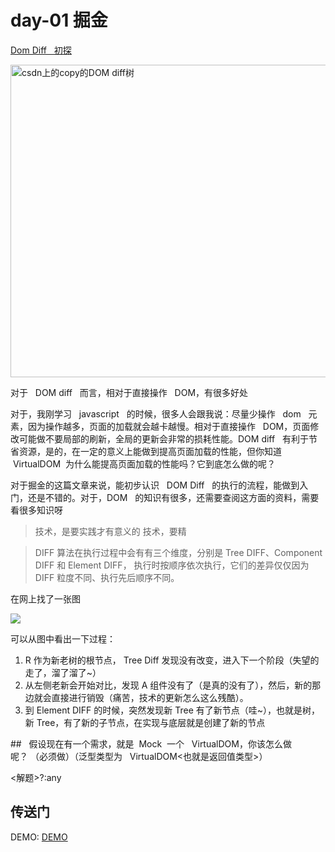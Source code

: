 <!--
 * @Author: DuYa
 * @LastEditors: DuYa
 -->

# day-01 掘金

[Dom Diff   初探](https://juejin.im/post/5e8445bfe51d4546ce27b5a6?utm_source=gold_browser_extension)

<image src="https://img-blog.csdn.net/20180717182348969" width="600" height="500" title="csdn上的copy的DOM diff树"/>

对于   DOM diff   而言，相对于直接操作   DOM，有很多好处

对于，我刚学习   javascript   的时候，很多人会跟我说：尽量少操作   dom   元素，因为操作越多，页面的加载就会越卡越慢。相对于直接操作   DOM，页面修改可能做不要局部的刷新，全局的更新会非常的损耗性能。DOM diff   有利于节省资源，是的，在一定的意义上能做到提高页面加载的性能，但你知道  VirtualDOM  为什么能提高页面加载的性能吗？它到底怎么做的呢？

对于掘金的这篇文章来说，能初步认识   DOM Diff   的执行的流程，能做到入门，还是不错的。对于，DOM   的知识有很多，还需要查阅这方面的资料，需要看很多知识呀

> 技术，是要实践才有意义的
> 技术，要精

> DIFF 算法在执行过程中会有有三个维度，分别是 Tree DIFF、Component DIFF 和 Element DIFF，
> 执行时按顺序依次执行，它们的差异仅仅因为 DIFF 粒度不同、执行先后顺序不同。

在网上找了一张图

<image src="https://img-blog.csdn.net/2018071718264787" />

可以从图中看出一下过程：

1. R 作为新老树的根节点， Tree Diff 发现没有改变，进入下一个阶段（失望的走了，溜了溜了~）
2. 从左侧老新会开始对比，发现 A 组件没有了（是真的没有了），然后，新的那边就会直接进行销毁（痛苦，技术的更新怎么这么残酷）。
3. 到 Element DIFF 的时候，突然发现新 Tree 有了新节点（哇~），也就是树，新 Tree，有了新的子节点，在实现与底层就是创建了新的节点

##   假设现在有一个需求，就是  Mock  一个   VirtualDOM，你该怎么做呢？<VirtualDOM> （必须做）（泛型类型为   VirtualDOM<也就是返回值类型>）

<解题>?:any

## 传送门

DEMO: [DEMO](./demo/diff.html)
